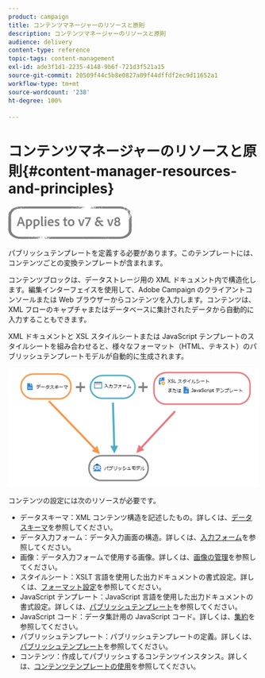 ```yaml
---
product: campaign
title: コンテンツマネージャーのリソースと原則
description: コンテンツマネージャーのリソースと原則
audience: delivery
content-type: reference
topic-tags: content-management
exl-id: ade3f1d1-2235-4148-9b6f-721d3f521a15
source-git-commit: 20509f44c5b8e0827a09f44dffdf2ec9d11652a1
workflow-type: tm+mt
source-wordcount: '238'
ht-degree: 100%

---
```


# コンテンツマネージャーのリソースと原則{#content-manager-resources-and-principles}

![](../../assets/common.svg)

パブリッシュテンプレートを定義する必要があります。このテンプレートには、コンテンツごとの変換テンプレートが含まれます。

コンテンツブロックは、データストレージ用の XML ドキュメント内で構造化します。編集インターフェイスを使用して、Adobe Campaign のクライアントコンソールまたは Web ブラウザーからコンテンツを入力します。コンテンツは、XML フローのキャプチャまたはデータベースに集計されたデータから自動的に入力することもできます。

XML ドキュメントと XSL スタイルシートまたは JavaScript テンプレートのスタイルシートを組み合わせると、様々なフォーマット（HTML、テキスト）のパブリッシュテンプレートモデルが自動的に生成されます。

![](assets/d_ncs_content_process.png)

コンテンツの設定には次のリソースが必要です。

* データスキーマ：XML コンテンツ構造を記述したもの。詳しくは、[データスキーマ](data-schemas.md)を参照してください。
* データ入力フォーム：データ入力画面の構造。詳しくは、[入力フォーム](input-forms.md)を参照してください。
* 画像：データ入力フォームで使用する画像。詳しくは、[画像の管理](formatting.md#image-management)を参照してください。
* スタイルシート：XSLT 言語を使用した出力ドキュメントの書式設定。詳しくは、[フォーマット設定](formatting.md)を参照してください。
* JavaScript テンプレート：JavaScript 言語を使用した出力ドキュメントの書式設定。詳しくは、[パブリッシュテンプレート](publication-templates.md)を参照してください。
* JavaScript コード：データ集計用の JavaScript コード。詳しくは、[集約](publication-templates.md#aggregator)を参照してください。
* パブリッシュテンプレート：パブリッシュテンプレートの定義。詳しくは、[パブリッシュテンプレート](publication-templates.md)を参照してください。
* コンテンツ：作成してパブリッシュするコンテンツインスタンス。詳しくは、[コンテンツテンプレートの使用](using-a-content-template.md)を参照してください。
